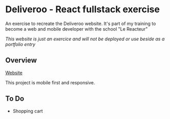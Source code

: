 # Deliveroo - React fullstack exercise

An exercise to recreate the Deliveroo website. It's part of my training to become a web and mobile developer with the school "Le Reacteur"

_This website is just an exercice and will not be deployed or use beside as a portfolio entry_

## Overview

<a href="https://deliver-react-exercise.netlify.app/" target="_blank">Website</a>

This project is mobile first and responsive.

## To Do

- Shopping cart
